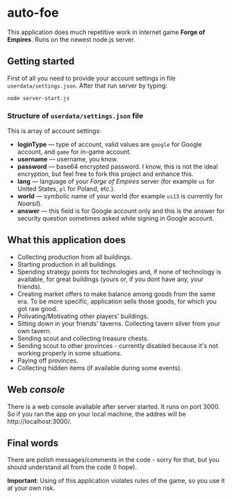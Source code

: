 # auto-foe
This application does much repetitive work in internet game **Forge of Empires**.
Runs on the newest node.js server.

## Getting started
First of all you need to provide your account settings in file ``userdata/settings.json``. After that run server by typing:
```
node server-start.js
```
### Structure of ``userdata/settings.json`` file
This is array of account settings:
* **loginType** — type of account, valid values are ``google`` for Google account, and ``game`` for in-game account.
* **username** — username, you know.
* **password** — base64 encrypted password. I know, this is not the ideal encryption, but feel free to fork this project and enhance this.
* **lang** — language of your *Forge of Empires* server (for example ``us`` for United States, ``pl`` for Poland, etc.).
* **world** — symbolic name of your world (for example ``us13`` is currently for *Noarsil*).
* **answer** — this field is for Google account only and this is the answer for security question sometimes asked while signing in Google account.

## What this application does
* Collecting production from all buildings.
* Starting production in all buildings.
* Spending strategy points for technologies and, if none of technology is available, for great buildings (yours or, if you dont have any, your friends).
* Creating market offers to make balance among goods from the same era. To be more specific, application sells those goods, for which you got raw good.
* Polivating/Motivating other players' buildings.
* Sitting down in your friends' taverns. Collecting tavern silver from your own tavern.
* Sending scout and collecting treasure chests.
* Sending scout to other provinces - currently disabled because it's not working properly in some situations.
* Paying off provinces.
* Collecting hidden items (if available during some events).

## Web *console*
There is a web console available after server started. It runs on port 3000. So if you ran the app on your local machine, the addres will be http://localhost:3000/.

## Final words
There are polish messages/comments in the code - sorry for that, but you should understand all from the code (I hope).

**Important**: Using of this application violates rules of the game, so you use it at your own risk.
